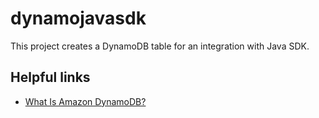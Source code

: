 # dynamojavasdk

This project creates a DynamoDB table for an integration with Java SDK.

## Helpful links

- [What Is Amazon DynamoDB?][1]

[1]: https://docs.aws.amazon.com/amazondynamodb/latest/developerguide/Introduction.html